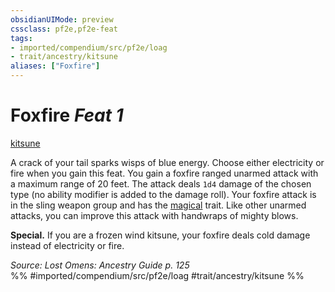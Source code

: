 ```yaml
---
obsidianUIMode: preview
cssclass: pf2e,pf2e-feat
tags:
- imported/compendium/src/pf2e/loag
- trait/ancestry/kitsune
aliases: ["Foxfire"]
---
```

# Foxfire  *Feat 1*  
[kitsune](kitsune-loag.md)  


A crack of your tail sparks wisps of blue energy. Choose either electricity or fire when you gain this feat. You gain a foxfire ranged unarmed attack with a maximum range of 20 feet. The attack deals `1d4` damage of the chosen type (no ability modifier is added to the damage roll). Your foxfire attack is in the sling weapon group and has the [magical](magical.md) trait. Like other unarmed attacks, you can improve this attack with handwraps of mighty blows.

**Special.** If you are a frozen wind kitsune, your foxfire deals cold damage instead of electricity or fire.

*Source: Lost Omens: Ancestry Guide p. 125*  
%% #imported/compendium/src/pf2e/loag #trait/ancestry/kitsune %%